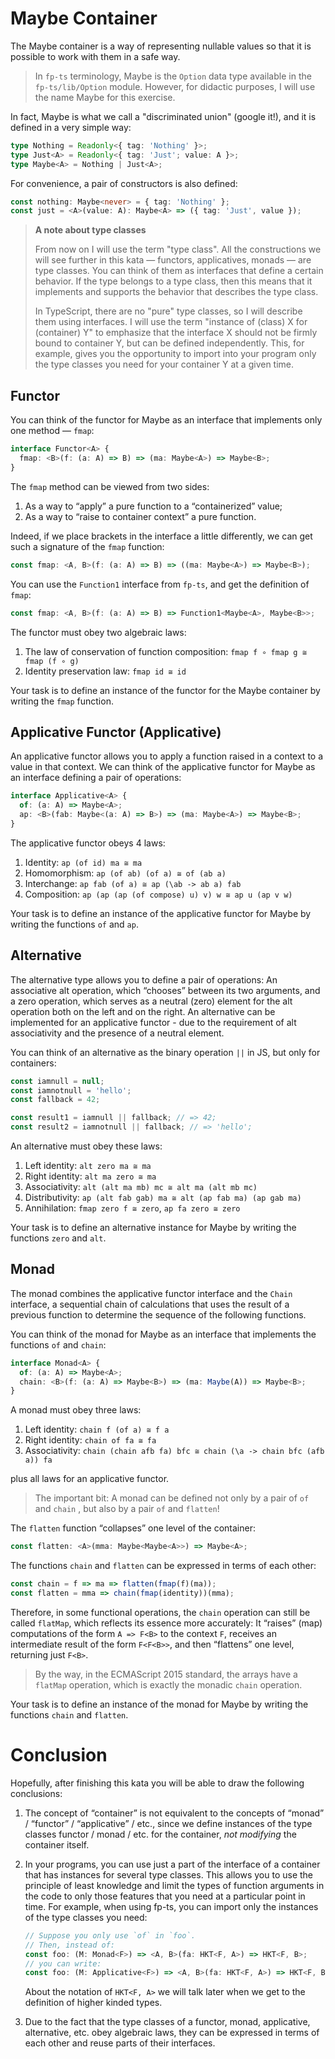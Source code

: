 # Maybe Container

The Maybe container is a way of representing nullable values ​​so that it is possible to work with them in a safe way.

> In `fp-ts` terminology, Maybe is the `Option` data type available in the `fp-ts/lib/Option` module. However, for didactic purposes, I will use the name Maybe for this exercise.

In fact, Maybe is what we call a "discriminated union" (google it!), and it is defined in a very simple way:

```ts
type Nothing = Readonly<{ tag: 'Nothing' }>;
type Just<A> = Readonly<{ tag: 'Just'; value: A }>;
type Maybe<A> = Nothing | Just<A>;
```

For convenience, a pair of constructors is also defined:

```ts
const nothing: Maybe<never> = { tag: 'Nothing' };
const just = <A>(value: A): Maybe<A> => ({ tag: 'Just', value });
```

> **A note about type classes**
>
> From now on I will use the term "type class". All the constructions we will see further in this kata — functors, applicatives, monads — are type classes. You can think of them as interfaces that define a certain behavior. If the type belongs to a type class, then this means that it implements and supports the behavior that describes the type class.
> 
> In TypeScript, there are no "pure" type classes, so I will describe them using interfaces. I will use the term "instance of (class) X for (container) Y" to emphasize that the interface X should not be firmly bound to container Y, but can be defined independently. This, for example, gives you the opportunity to import into your program only the type classes you need for your container Y at a given time.

## Functor

You can think of the functor for Maybe as an interface that implements only one method — `fmap`:

```ts
interface Functor<A> {
  fmap: <B>(f: (a: A) => B) => (ma: Maybe<A>) => Maybe<B>;
}
```

The `fmap` method can be viewed from two sides:
1. As a way to “apply” a pure function to a “containerized” value;
2. As a way to “raise to container context” a pure function.

Indeed, if we place brackets in the interface a little differently, we can get such a signature of the  `fmap` function:

```ts
const fmap: <A, B>(f: (a: A) => B) => ((ma: Maybe<A>) => Maybe<B>);
```

You can use the `Function1` interface from `fp-ts`, and get the definition of `fmap`:

```ts
const fmap: <A, B>(f: (a: A) => B) => Function1<Maybe<A>, Maybe<B>>;
```

The functor must obey two algebraic laws:

1. The law of conservation of function composition: `fmap f ∘ fmap g ≅ fmap (f ∘ g)`
2. Identity preservation law: `fmap id ≅ id`

Your task is to define an instance of the functor for the Maybe container by writing the `fmap` function.

## Applicative Functor (Applicative)

An applicative functor allows you to apply a function raised in a context to a value in that context. We can think of the applicative functor for Maybe as an interface defining a pair of operations:

```ts
interface Applicative<A> {
  of: (a: A) => Maybe<A>;
  ap: <B>(fab: Maybe<(a: A) => B>) => (ma: Maybe<A>) => Maybe<B>;
}
```

The applicative functor obeys 4 laws:

1. Identity: `ap (of id) ma ≅ ma`
2. Homomorphism: `ap (of ab) (of a) ≅ of (ab a)`
3. Interchange: `ap fab (of a) ≅ ap (\ab -> ab a) fab`
4. Composition: `ap (ap (ap (of compose) u) v) w ≅ ap u (ap v w)`

Your task is to define an instance of the applicative functor for Maybe by writing the functions `of` and `ap`.

## Alternative

The alternative type allows you to define a pair of operations: An associative alt operation, which “chooses” between its two arguments, and a zero operation, which serves as a neutral (zero) element for the alt operation both on the left and on the right. An alternative can be implemented for an applicative functor - due to the requirement of alt associativity and the presence of a neutral element.

You can think of an alternative as the binary operation `||` in JS, but only for containers:

```js
const iamnull = null;
const iamnotnull = 'hello';
const fallback = 42;

const result1 = iamnull || fallback; // => 42;
const result2 = iamnotnull || fallback; // => 'hello';
```

An alternative must obey these laws:

1. Left identity: `alt zero ma ≅ ma`
2. Right identity: `alt ma zero ≅ ma`
3. Associativity: `alt (alt ma mb) mc ≅ alt ma (alt mb mc)`
4. Distributivity: `ap (alt fab gab) ma ≅ alt (ap fab ma) (ap gab ma)`
5. Annihilation: `fmap zero f ≅ zero`, `ap fa zero ≅ zero`

Your task is to define an alternative instance for Maybe by writing the functions `zero` and `alt`.

## Monad

The monad combines the applicative functor interface and the `Chain` interface, a sequential chain of calculations that uses the result of a previous function to determine the sequence of the following functions.

You can think of the monad for Maybe as an interface that implements the functions `of` and `chain`:

```ts
interface Monad<A> {
  of: (a: A) => Maybe<A>;
  chain: <B>(f: (a: A) => Maybe<B>) => (ma: Maybe(A)) => Maybe<B>;
}
```

A monad must obey three laws:

1. Left identity: `chain f (of a) ≅ f a`
2. Right identity: `chain of fa ≅ fa`
3. Associativity: `chain (chain afb fa) bfc ≅ chain (\a -> chain bfc (afb a)) fa`

plus all laws for an applicative functor.

> The important bit: A monad can be defined not only by a pair of `of` and `chain` , but also by a pair `of` and `flatten`!

The `flatten` function “collapses” one level of the container:

```ts
const flatten: <A>(mma: Maybe<Maybe<A>>) => Maybe<A>;
```

The functions `chain` and `flatten` can be expressed in terms of each other:

```ts
const chain = f => ma => flatten(fmap(f)(ma));
const flatten = mma => chain(fmap(identity))(mma);
```
Therefore, in some functional operations, the `chain` operation can still be called `flatMap`, which reflects its essence more accurately: It “raises” (map) computations of the form `A => F<B>` to the context `F`, receives an intermediate result of the form `F<F<B>>`, and then “flattens” one level, returning just `F<B>`.

> By the way, in the ECMAScript 2015 standard, the arrays have a `flatMap` operation, which is exactly the monadic `chain` operation.

Your task is to define an instance of the monad for Maybe by writing the functions `chain` and `flatten`.

# Conclusion

Hopefully, after finishing this kata you will be able to draw the following conclusions:

1. The concept of “container” is not equivalent to the concepts of “monad” / “functor” / “applicative” / etc., since we define instances of the type classes functor / monad / etc. for the container, *not modifying* the container itself.
2. In your programs, you can use just a part of the interface of a container that has instances for several type classes. This allows you to use the principle of least knowledge and limit the types of function arguments in the code to only those features that you need at a particular point in time. For example, when using fp-ts, you can import only the instances of the type classes you need:

    ```ts
    // Suppose you only use `of` in `foo`.
    // Then, instead of:
    const foo: (M: Monad<F>) => <A, B>(fa: HKT<F, A>) => HKT<F, B>;
    // you can write:
    const foo: (M: Applicative<F>) => <A, B>(fa: HKT<F, A>) => HKT<F, B>;
    ```

    About the notation of `HKT<F, A>` we will talk later when we get to the definition of higher kinded types.
3. Due to the fact that the type classes of a functor, monad, applicative, alternative, etc. obey algebraic laws, they can be expressed in terms of each other and reuse parts of their interfaces.
